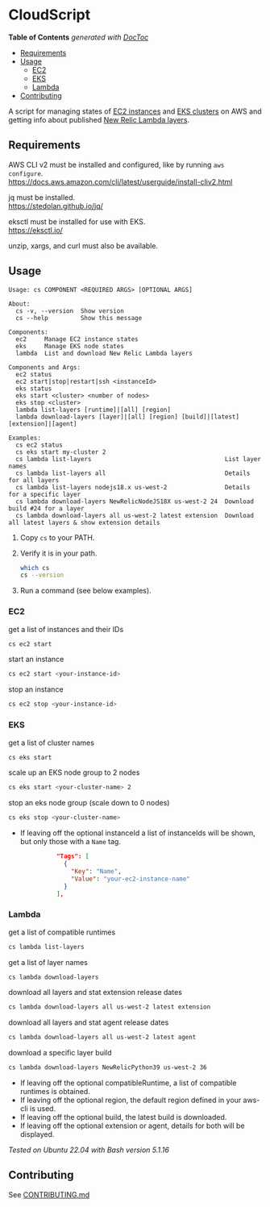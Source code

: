 # CloudScript

<!-- START doctoc generated TOC please keep comment here to allow auto update -->
<!-- DON'T EDIT THIS SECTION, INSTEAD RE-RUN doctoc TO UPDATE -->
**Table of Contents**  *generated with [DocToc](https://github.com/thlorenz/doctoc)*

- [Requirements](#requirements)
- [Usage](#usage)
  - [EC2](#ec2)
  - [EKS](#eks)
  - [Lambda](#lambda)
- [Contributing](#contributing)

<!-- END doctoc generated TOC please keep comment here to allow auto update -->

A script for managing states of [EC2 instances](https://aws.amazon.com/ec2/) and [EKS clusters](https://aws.amazon.com/eks/) on AWS and getting info about published [New Relic Lambda layers](https://aws.amazon.com/eks/).

## Requirements

AWS CLI v2 must be installed and configured, like by running `aws configure`.  
https://docs.aws.amazon.com/cli/latest/userguide/install-cliv2.html

jq must be installed.  
https://stedolan.github.io/jq/

eksctl must be installed for use with EKS.  
https://eksctl.io/

unzip, xargs, and curl must also be available.

## Usage

```log
Usage: cs COMPONENT <REQUIRED ARGS> [OPTIONAL ARGS]

About:
  cs -v, --version  Show version
  cs --help         Show this message

Components:
  ec2     Manage EC2 instance states
  eks     Manage EKS node states
  lambda  List and download New Relic Lambda layers

Components and Args:
  ec2 status
  ec2 start|stop|restart|ssh <instanceId>
  eks status
  eks start <cluster> <number of nodes>
  eks stop <cluster>
  lambda list-layers [runtime]|[all] [region]
  lambda download-layers [layer]|[all] [region] [build]|[latest] [extension]|[agent]

Examples:
  cs ec2 status
  cs eks start my-cluster 2
  cs lambda list-layers                                     List layer names
  cs lambda list-layers all                                 Details for all layers
  cs lambda list-layers nodejs18.x us-west-2                Details for a specific layer
  cs lambda download-layers NewRelicNodeJS18X us-west-2 24  Download build #24 for a layer
  cs lambda download-layers all us-west-2 latest extension  Download all latest layers & show extension details
```

1. Copy `cs` to your PATH.
1. Verify it is in your path.

    ```sh
    which cs
    cs --version
    ```

1. Run a command (see below examples).

### EC2

get a list of instances and their IDs

```sh
cs ec2 start
```

start an instance

```sh
cs ec2 start <your-instance-id>
```

stop an instance

```sh
cs ec2 stop <your-instance-id>
```

### EKS

get a list of cluster names

```sh
cs eks start
```

scale up an EKS node group to 2 nodes

```sh
cs eks start <your-cluster-name> 2
```

stop an eks node group (scale down to 0 nodes)

```sh
cs eks stop <your-cluster-name>
```

- If leaving off the optional instanceId a list of instanceIds will be shown, but only those with a `Name` tag.

  ```json
            "Tags": [
              {
                "Key": "Name",
                "Value": "your-ec2-instance-name"
              }
            ],
  ```

### Lambda

get a list of compatible runtimes

```sh
cs lambda list-layers
```

get a list of layer names

```sh
cs lambda download-layers
```

download all layers and stat extension release dates

```sh
cs lambda download-layers all us-west-2 latest extension
```

download all layers and stat agent release dates

```sh
cs lambda download-layers all us-west-2 latest agent
```

download a specific layer build

```sh
cs lambda download-layers NewRelicPython39 us-west-2 36
```

- If leaving off the optional compatibleRuntime, a list of compatible runtimes is obtained.
- If leaving off the optional region, the default region defined in your aws-cli is used.
- If leaving off the optional build, the latest build is downloaded.
- If leaving off the optional extension or agent, details for both will be displayed.

*Tested on Ubuntu 22.04 with Bash version 5.1.16*

## Contributing

See [CONTRIBUTING.md](./CONTRIBUTING.md)
